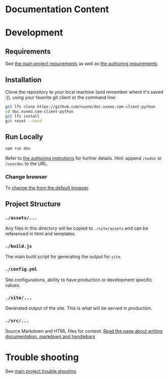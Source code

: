 # Documentation Content

# Development
## Requirements
See [the main project requirements](https://github.com/nuxeo/doc.nuxeo.com/blob/master/README.md#requirements) as well as [the authoring requirements](https://github.com/nuxeo/doc.nuxeo.com/blob/master/docs/writing-documentation.md#requirements).

## Installation
Clone the repository to your local machine (and remember where it's saved :)), using your favorite git client or the command line:
```bash
git lfs clone https://github.com/nuxeo/doc.nuxeo.com-client-python
cd doc.nuxeo.com-client-python
git lfs install
git reset --hard
```

## Run Locally
```bash
npm run dev
```

Refer to [the authoring instrutions](https://github.com/nuxeo/doc.nuxeo.com/blob/master/docs/writing-documentation.md#installation) for further details. Hint: append `/nxdoc` or `/userdoc` to the URL.

### Change browser
To [change the from the default browser](https://github.com/nuxeo/doc.nuxeo.com/blob/master/README.md#change-browser).

## Project Structure
### `./assets/...`
Any files in this directory will be copied to `./site/assets` and can be referenced in html and templates.

### `./build.js`
The main build script for generating the output for `site`.

### `./config.yml`
Site configurations, ability to have production or development specific values.

### `./site/...`
Generated output of the site. This is what will be served in production.

### `./src/...`
Source Markdown and HTML files for content.
[Read the page about writing documentation, markdown and handlebars](https://github.com/nuxeo/doc.nuxeo.com/blob/master/docs/writing-documentation.md)

# Trouble shooting
See [main project trouble shooting](https://github.com/nuxeo/doc.nuxeo.com/blob/master/README.md#trouble-shooting).
